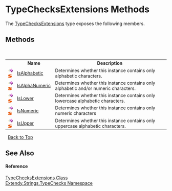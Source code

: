 # TypeChecksExtensions Methods
 

The <a href="T_Extendy_Strings_TypeChecks_TypeChecksExtensions">TypeChecksExtensions</a> type exposes the following members.


## Methods
&nbsp;<table><tr><th></th><th>Name</th><th>Description</th></tr><tr><td>![Public method](media/pubmethod.gif "Public method")![Static member](media/static.gif "Static member")</td><td><a href="M_Extendy_Strings_TypeChecks_TypeChecksExtensions_IsAlphabetic">IsAlphabetic</a></td><td>
Determines whether this instance contains only alphabetic characters.</td></tr><tr><td>![Public method](media/pubmethod.gif "Public method")![Static member](media/static.gif "Static member")</td><td><a href="M_Extendy_Strings_TypeChecks_TypeChecksExtensions_IsAlphaNumeric">IsAlphaNumeric</a></td><td>
Determines whether this instance contains only alphabetic and/or numeric characters.</td></tr><tr><td>![Public method](media/pubmethod.gif "Public method")![Static member](media/static.gif "Static member")</td><td><a href="M_Extendy_Strings_TypeChecks_TypeChecksExtensions_IsLower">IsLower</a></td><td>
Determines whether this instance contains only lowercase alphabetic characters.</td></tr><tr><td>![Public method](media/pubmethod.gif "Public method")![Static member](media/static.gif "Static member")</td><td><a href="M_Extendy_Strings_TypeChecks_TypeChecksExtensions_IsNumeric">IsNumeric</a></td><td>
Determines whether this instance contains only numeric characters</td></tr><tr><td>![Public method](media/pubmethod.gif "Public method")![Static member](media/static.gif "Static member")</td><td><a href="M_Extendy_Strings_TypeChecks_TypeChecksExtensions_IsUpper">IsUpper</a></td><td>
Determines whether this instance contains only uppercase alphabetic characters.</td></tr></table>&nbsp;
<a href="#typechecksextensions-methods">Back to Top</a>

## See Also


#### Reference
<a href="T_Extendy_Strings_TypeChecks_TypeChecksExtensions">TypeChecksExtensions Class</a><br /><a href="N_Extendy_Strings_TypeChecks">Extendy.Strings.TypeChecks Namespace</a><br />